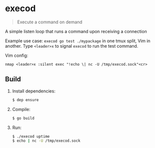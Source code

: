 # execod

> Execute a command on demand

A simple listen loop that runs a command upon receiving a connection

Example use case: `execod go test ./mypackage` in one tmux split, Vim in
another. Type `<leader>x` to signal `execod` to run the test command.

Vim config:

```vim
nmap <leader>x :silent exec "!echo \| nc -U /tmp/execod.sock"<cr>
```

## Build

1. Install dependencies:

    ```bash
    $ dep ensure
    ```

2. Compile:

    ```bash
    $ go build
    ```

3. Run:

    ```bash
    $ ./execod uptime
    $ echo | nc -U /tmp/execod.sock
    ```
